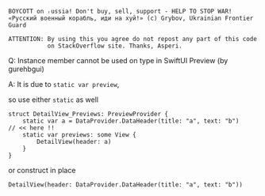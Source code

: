 ```
BOYCOTT on ᵣussia! Don't buy, sell, support - HELP TO STOP WAR!
«Русский военный корабль, иди на хуй!» (c) Grybov, Ukrainian Frontier Guard

ATTENTION: By using this you agree do not repost any part of this code
           on StackOverflow site. Thanks, Asperi.
```


Q: Instance member cannot be used on type in SwiftUI Preview (by gurehbgui)

A: It is due to `static var preview`, 

so use either `static` as well

```
struct DetailView_Previews: PreviewProvider {
    static var a = DataProvider.DataHeader(title: "a", text: "b")     // << here !!
    static var previews: some View {
        DetailView(header: a)
    }
}
```

or construct in place

```
DetailView(header: DataProvider.DataHeader(title: "a", text: "b"))
```
